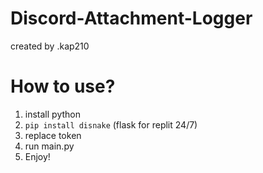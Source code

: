 # Discord-Attachment-Logger
created by .kap210

# How to use?

1. install python
2. `pip install disnake` (flask for replit 24/7)
3. replace token
4. run main.py
5. Enjoy!
